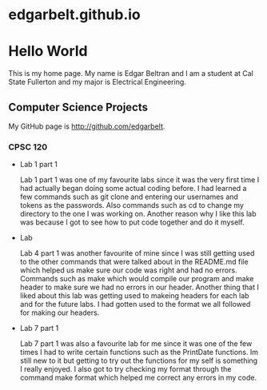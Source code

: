# edgarbelt.github.io
# Hello World

This is my home page. My name is Edgar Beltran and I am a student at Cal State Fullerton and my major is Electrical Engineering.

## Computer Science Projects

My GitHub page is http://github.com/edgarbelt.

### CPSC 120

* Lab 1 part 1 

    Lab 1 part 1 was one of my favourite labs since it was the very first time I had actually began doing some actual coding before. I had learned a few commands such as git clone and entering our usernames and tokens as the passwords. Also commands such as cd to change my directory to the one I was working on. Another reason why I like this lab was because I got to see how to put code together and do it myself. 

* Lab 

    Lab 4 part 1 was another favourite of mine since I was still getting used to the other commands that were talked about in the README.md file which helped us make sure our code was right and had no errors. Commands such as make which would compile our program and make header to make sure we had no errors in our header. Another thing that I liked about this lab was getting used to makeing headers for each lab and for the future labs. I had gotten used to the format we all followed for making our headers.

* Lab 7 part 1

    Lab 7 part 1 was also a favourite lab for me since it was one of the few times I had to write certain functions such as the PrintDate functions. Im still new to it but getting to try out the functions for my self is something I really enjoyed. I also got to try checking my format through the command make format which helped me correct any errors in my code.